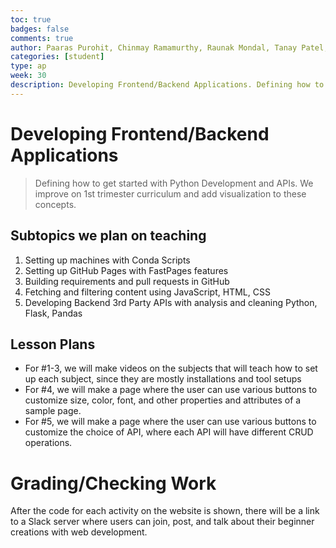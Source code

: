 ```yaml
---
toc: true
badges: false
comments: true
author: Paaras Purohit, Chinmay Ramamurthy, Raunak Mondal, Tanay Patel, Qais Jamili
categories: [student]
type: ap
week: 30
description: Developing Frontend/Backend Applications. Defining how to get started with Python Development and APIs. We improve on 1st trimester curriculum and add visualization to these concepts.
---
```


# Developing Frontend/Backend Applications
> Defining how to get started with Python Development and APIs. We improve on 1st trimester curriculum and add visualization to these concepts.

## Subtopics we plan on teaching
1. Setting up machines with Conda Scripts
2. Setting up GitHub Pages with FastPages features
3. Building requirements and pull requests in GitHub
4. Fetching and filtering content using JavaScript, HTML, CSS
5. Developing Backend 3rd Party APIs with analysis and cleaning Python, Flask, Pandas

## Lesson Plans
- For #1-3, we will make videos on the subjects that will teach how to set up each subject, since they are mostly installations and tool setups
- For #4, we will make a page where the user can use various buttons to customize size, color, font, and other properties and attributes of a sample page.
- For #5, we will make a page where the user can use various buttons to customize the choice of API, where each API will have different CRUD operations.

# Grading/Checking Work
After the code for each activity on the website is shown, there will be a link to a Slack server where users can join, post, and talk about their beginner creations with web development.